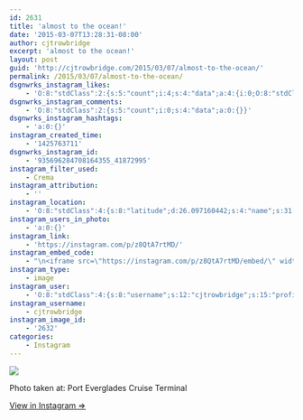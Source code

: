 ```yaml
---
id: 2631
title: 'almost to the ocean!'
date: '2015-03-07T13:28:31-08:00'
author: cjtrowbridge
excerpt: 'almost to the ocean!'
layout: post
guid: 'http://cjtrowbridge.com/2015/03/07/almost-to-the-ocean/'
permalink: /2015/03/07/almost-to-the-ocean/
dsgnwrks_instagram_likes:
    - 'O:8:"stdClass":2:{s:5:"count";i:4;s:4:"data";a:4:{i:0;O:8:"stdClass":4:{s:8:"username";s:12:"pdxwonderboy";s:15:"profile_picture";s:84:"https://instagramimages-a.akamaihd.net/profiles/profile_32060586_75sq_1376987150.jpg";s:2:"id";s:8:"32060586";s:9:"full_name";s:12:"Ilan Gerould";}i:1;O:8:"stdClass":4:{s:8:"username";s:7:"tochwat";s:15:"profile_picture";s:108:"https://igcdn-photos-d-a.akamaihd.net/hphotos-ak-xfa1/t51.2885-19/10853162_1569086796660131_1159595740_a.jpg";s:2:"id";s:8:"18897559";s:9:"full_name";s:10:"Tad Ochwat";}i:2;O:8:"stdClass":4:{s:8:"username";s:9:"nazghoul_";s:15:"profile_picture";s:105:"https://igcdn-photos-d-a.akamaihd.net/hphotos-ak-frc/t51.2885-19/10543542_838637796174611_151210582_a.jpg";s:2:"id";s:8:"19523293";s:9:"full_name";s:12:"Jake Cabrera";}i:3;O:8:"stdClass":4:{s:8:"username";s:10:"tidelwavez";s:15:"profile_picture";s:85:"https://instagramimages-a.akamaihd.net/profiles/profile_196617797_75sq_1342751911.jpg";s:2:"id";s:9:"196617797";s:9:"full_name";s:0:"";}}}'
dsgnwrks_instagram_comments:
    - 'O:8:"stdClass":2:{s:5:"count";i:0;s:4:"data";a:0:{}}'
dsgnwrks_instagram_hashtags:
    - 'a:0:{}'
instagram_created_time:
    - '1425763711'
dsgnwrks_instagram_id:
    - '935696284708164355_41872995'
instagram_filter_used:
    - Crema
instagram_attribution:
    - ''
instagram_location:
    - 'O:8:"stdClass":4:{s:8:"latitude";d:26.097160442;s:4:"name";s:31:"Port Everglades Cruise Terminal";s:9:"longitude";d:-80.121012642;s:2:"id";i:584962;}'
instagram_users_in_photo:
    - 'a:0:{}'
instagram_link:
    - 'https://instagram.com/p/z8QtA7rtMD/'
instagram_embed_code:
    - "\n<iframe src=\"https://instagram.com/p/z8QtA7rtMD/embed/\" width=\"612\" height=\"710\" frameborder=\"0\" scrolling=\"no\" allowtransparency=\"true\"></iframe>\n"
instagram_type:
    - image
instagram_user:
    - 'O:8:"stdClass":4:{s:8:"username";s:12:"cjtrowbridge";s:15:"profile_picture";s:103:"https://igcdn-photos-f-a.akamaihd.net/hphotos-ak-xpa1/t51.2885-19/925559_452430704897917_67836701_a.jpg";s:2:"id";s:8:"41872995";s:9:"full_name";s:13:"CJ Trowbridge";}'
instagram_username:
    - cjtrowbridge
instagram_image_id:
    - '2632'
categories:
    - Instagram
---
```


[![](http://blog.cjtrowbridge.com/wp-content/uploads/2015/03/11055405_1419125568387323_1353959271_n.jpg)](https://instagram.com/p/z8QtA7rtMD/)

Photo taken at: Port Everglades Cruise Terminal

[View in Instagram ⇒](https://instagram.com/p/z8QtA7rtMD/)